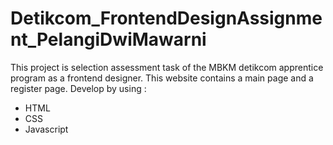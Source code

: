 # Detikcom_FrontendDesignAssignment_PelangiDwiMawarni
This project is selection assessment task of the MBKM detikcom apprentice program as a frontend designer. This website contains a main page and a register page. Develop by using :
- HTML
- CSS
- Javascript
